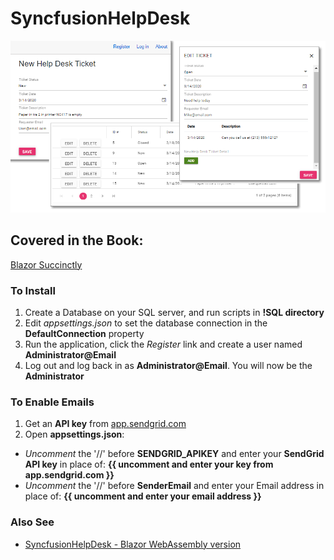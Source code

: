 # SyncfusionHelpDesk

![Screenshot](SyncfusionHelpDesk.png)

## Covered in the Book:
[Blazor Succinctly](https://www.syncfusion.com/ebooks/blazor-succinctly)

### To Install

1) Create a Database on your SQL server, and run scripts in **!SQL directory**
2) Edit *appsettings.json* to set the database connection in the **DefaultConnection** property
3) Run the application, click the *Register* link and create a user named **Administrator@Email**
4) Log out and log back in as **Administrator@Email**. You will now be the **Administrator** 


### To Enable Emails

1) Get an **API key** from [app.sendgrid.com](https://app.sendgrid.com)
2) Open **appsettings.json**: 
- *Uncomment* the '//' before **SENDGRID_APIKEY** and enter your **SendGrid API key** in place of: **{{ uncomment and enter your key from app.sendgrid.com }}**
- *Uncomment* the '//' before **SenderEmail** and enter your Email address in place of: **{{ uncomment and enter your email address }}**

### Also See
* [SyncfusionHelpDesk - Blazor WebAssembly version](https://github.com/ADefWebserver/SyncfusionHelpDeskClient)